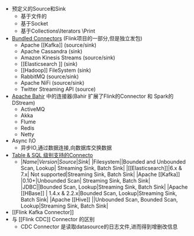 - 预定义的Source和Sink
	- 基于文件的
	- 基于Socket
	- 基于Collections\\Iterators \\Print
- [Bundled Connectors](https://nightlies.apache.org/flink/flink-docs-release-1.14/docs/connectors/datastream/overview/) (Flink项目的一部分,但是独立发包)
	- Apache [[Kafka]] (source/sink)
	- Apache Cassandra (sink)
	- Amazon Kinesis Streams (source/sink)
	- [[Elasticsearch ]] (sink)
	- [[Hadoop]] FileSystem (sink)
	- RabbitMQ (source/sink)
	- Apache NiFi (source/sink)
	- Twitter Streaming API (source)
- [Apache Bahir](https://bahir.apache.org/) 中的连接器(Bahir 扩展了Flink的Connector 和 Spark的DStream)
	- ActiveMQ
	- Akka
	- Flume
	- Redis
	- Netty
- Async I\O
	- 异步IO,通过数据连接,向数据库交换数据
- [Table & SQL 级别支持的Connecto](https://nightlies.apache.org/flink/flink-docs-release-1.14/docs/connectors/table/overview/)
	- |*Name*|*Version*|*Source*|*Sink*|
	  |Filesystem||Bounded and Unbounded Scan, Lookup|	Streaming Sink, Batch Sink|
	  |[[Elasticsearch]]|6.x & 7.x|	Not supported|Streaming Sink, Batch Sink|
	  |Apache [[Kafka]] |0.10+|Unbounded Scan|	Streaming Sink, Batch Sink|
	  |JDBC||Bounded Scan, Lookup|Streaming Sink, Batch Sink|
	  |Apache [[HBase]] |	1.4.x & 2.2.x|Bounded Scan, Lookup|Streaming Sink, Batch Sink|
	  |Apache [[Hive]] ||Unbounded Scan, Bounded Scan, Lookup|Streaming Sink, Batch Sink|
- [[Flink Kafka Connector]]
- 与 [[Flink CDC]] Connector 的区别
	- CDC Connector 是读取datasource的日志文件,进而得到增删改信息